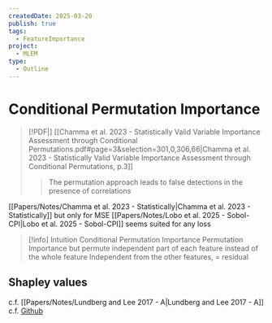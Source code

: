 ```yaml
---
createdDate: 2025-03-20
publish: true
tags:
  - FeatureImportance
project:
  - MLEM
type:
  - Outline
---
```

# Conditional Permutation Importance

> [!PDF|] [[Chamma et al. 2023 - Statistically Valid Variable Importance Assessment through Conditional Permutations.pdf#page=3&selection=301,0,306,66|Chamma et al. 2023 - Statistically Valid Variable Importance Assessment through Conditional Permutations, p.3]]
> >  The permutation approach leads to false detections in the presence of correlations
> 

[[Papers/Notes/Chamma et al. 2023 - Statistically|Chamma et al. 2023 - Statistically]] but only for MSE
[[Papers/Notes/Lobo et al. 2025 - Sobol-CPI|Lobo et al. 2025 - Sobol-CPI]] seems suited for any loss

> [!info] Intuition Conditional Permutation Importance
> Permutation Importance but permute independent part of each feature instead of the whole feature
> Independent from the other features, = residual
## Shapley values
c.f. [[Papers/Notes/Lundberg and Lee 2017 - A|Lundberg and Lee 2017 - A]]
c.f. [Github](https://github.com/shap/shap)
